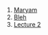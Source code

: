 
1. [Maryam](Lec2-LinearRepresentations.pdf)
2. [Bleh](/Lec2-LinearRepresentations.pdf)
2. [Lecture 2](/groupreptheory/Lec2-LinearRepresentations.pdf)

